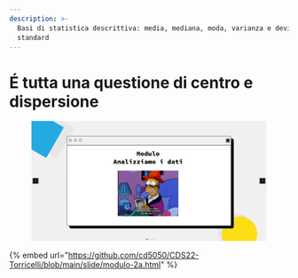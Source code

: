 ```yaml
---
description: >-
  Basi di statistica descrittiva: media, mediana, moda, varianza e deviazione
  standard
---
```


# É tutta una questione di centro e dispersione

<figure><img src="../.gitbook/assets/image (12).png" alt=""><figcaption></figcaption></figure>

{% embed url="https://github.com/cd5050/CDS22-Torricelli/blob/main/slide/modulo-2a.html" %}
